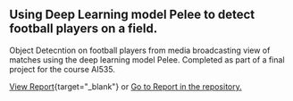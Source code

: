 ## Using Deep Learning model Pelee to detect football players on a field.
Object Detecntion on football players from media broadcasting view of matches using the deep learning model Pelee. Completed as part of a final project for the course AI535.

[View Report](https://docs.google.com/viewer?url=https://github.com/sam-dedge/Pelee_AI535/raw/main/Deep_Learning_Final_Project_2.pdf){target="_blank"}
or
[Go to Report in the repository.](./Deep_Learning_Final_Project_2.pdf)
